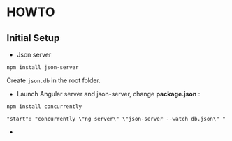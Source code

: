 # HOWTO

## Initial Setup

*   Json server

<!---->

    npm install json-server

Create `json.db` in the root folder.

*   Launch Angular server and json-server, change **package.json** :

<!---->

    npm install concurrently

`"start": "concurrently \"ng server\" \"json-server --watch db.json\" "`

*
